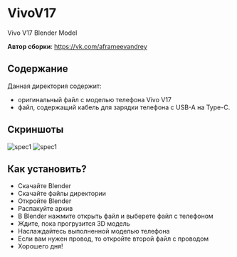 # VivoV17
Vivo V17 Blender Model

**Автор сборки**: https://vk.com/aframeevandrey


## Содержание
Данная директория содержит:

 - оригинальный файл с моделью телефона Vivo V17
 - файл, содержащий кабель для зарядки телефона с USB-A на Type-C.
 

## Скриншоты

![spec1](https://sun1-56.userapi.com/impg/SnT8duohmlzq8TR-hJP31D35ku7eu7yIrhZ7_A/1Y9r1AY6VsM.jpg?size=947x508&quality=96&sign=ba69b5ff13c8a399d4b420218902d2a3&type=album)
![spec1](https://sun9-63.userapi.com/impg/97FW1pnHAWUQXK9Eah9MsAyvf6cc7Prn7acZWQ/nlUipHbbXPI.jpg?size=849x628&quality=96&sign=62948db1a368b4266e39c17dabc89b62&type=album)

## Как установить?

 - Скачайте Blender
 - Скачайте файлы директории
 - Откройте Blender
 - Распакуйте архив
 - В Blender нажмите открыть файл и выберете файл с телефоном
 - Ждите, пока прогрузится 3D модель
 - Наслаждайтесь выполненной моделью телефона
 - Если вам нужен провод, то откройте второй файл с проводом
 - Хорошего дня!
